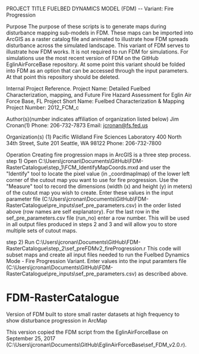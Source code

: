PROJECT TITLE
FUELBED DYNAMICS MODEL (FDM) -- Variant: Fire Progression

Purpose
The purpose of these scripts is to generate maps during disturbance mapping sub-models in FDM. These maps can be imported into ArcGIS as a raster catalog file and animated to illustrate how FDM spreads disturbance across the simulated landscape. This variant of FDM serves to illustrate how FDM works. It is not required to run FDM for simulations. For simulations use the most recent version of FDM on the GitHub EglinAirForceBase repository. At some point this variant should be folded into FDM as an option that can be accessed through the input parameters. At that point this repository should be deleted.

Internal Project Reference.
Project Name: Detailed Fuelbed Characterization, mapping, and Future Fire Hazard Assessment for Eglin Air Force Base, FL
Project Short Name: Fuelbed Characterization & Mapping
Project Number: 2012_FCM_c

Author(s)(number indicates affiliation of organization listed below)
Jim Cronan(1)
Phone: 206-732-7873
Email: jcronan@fs.fed.us

Organization(s)
(1)
Pacific Wildland Fire Sciences Laboratory
400 North 34th Street, Suite 201
Seattle, WA 98122
Phone: 206-732-7800

Operation
Creating fire progression maps in ArcGIS is a three step process.
step 1) 
Open C:\Users\jcronan\Documents\GitHub\FDM-RasterCatalogue\step_1\FCM_IdentifyMapCoords.mxd and user the "Identify" tool to locate the pixel value (in _coordmaplmap) of the lower left corner of the cutout map you want to use for fire progression.
Use the "Measure" tool to record the dimensions (width (x) and height (y) in meters) of the cutout map you wish to create.
Enter these values in the input parameter file (C:\Users\jcronan\Documents\GitHub\FDM-RasterCatalogue\pre_inputs\sef_pre_parameters.csv) in the order listed above (row names are self explanatory).
For the last row in the sef_pre_parameters.csv file (run_no) enter a row number. This will be used in all output files produced in steps 2 and 3 and will allow you to store multiple sets of cutout maps.

step 2)
Run C:\Users\jcronan\Documents\GitHub\FDM-RasterCatalogue\step_2\sef_preFDMv2_fireProgression.r
This code will subset maps and create all input files needed to run the Fuelbed Dynamics Mode - Fire Progression Variant.
Enter values into the input paramters file (C:\Users\jcronan\Documents\GitHub\FDM-RasterCatalogue\pre_inputs\sef_pre_parameters.csv) as described above.

# FDM-RasterCatalogue
Version of FDM built to store small raster datasets at high frequency to show disturbance progression in ArcMap 

This version copied the FDM script from the EglinAirForceBase on September 25, 2017 (C:\Users\jcronan\Documents\GitHub\EglinAirForceBase\sef_FDM_v2.0.r).


 
